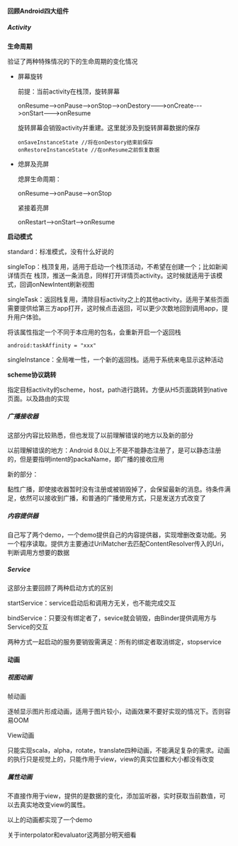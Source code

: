 #### 回顾Android四大组件

##### Activity

**生命周期**

验证了两种特殊情况的下的生命周期的变化情况

* 屏幕旋转

  前提：当前activity在栈顶，旋转屏幕

  onResume-->onPause-->onStop-->onDestory--->onCreate--->onStart--->onResume

  旋转屏幕会销毁activity并重建。这里就涉及到旋转屏幕数据的保存

  ```
  onSaveInstanceState //将在onDestory结束前保存
  onRestoreInstanceState //在onResume之前恢复数据
  ```

* 熄屏及亮屏

  熄屏生命周期：

  onResume-->onPause-->onStop

  紧接着亮屏

  onRestart-->onStart-->onResume

**启动模式**

standard：标准模式，没有什么好说的

singleTop：栈顶复用，适用于启动一个栈顶活动，不希望在创建一个；比如新闻详情页在     栈顶，推送一条消息，同样打开详情页activity。这时候就适用于该模式，回调onNewIntent刷新视图

singleTask：返回栈复用，清除目标activity之上的其他activity。适用于某些页面需要提供给第三方app打开，这时候点击返回，可以更少次数地回到调用app，提升用户体验。

将该属性指定一个不同于本应用的包名，会重新开启一个返回栈

```xml
android:taskAffinity = "xxx"
```

singleInstance：全局唯一性，一个新的返回栈。适用于系统来电显示这种活动



**scheme协议跳转**

指定目标activity的scheme，host，path进行跳转。方便从H5页面跳转到native页面。以及路由的实现



##### 广播接收器

这部分内容比较熟悉，但也发现了以前理解错误的地方以及新的部分

以前理解错误的地方：Android 8.0以上不是不能静态注册了，是可以静态注册的，但是要指明intent的packaName，即广播的接收应用

新的部分：

黏性广播，即使接收器暂时没有注册或被销毁掉了，会保留最新的消息。待条件满足，依然可以接收到广播，和普通的广播使用方式，只是发送方式改变了

##### 内容提供器

自己写了两个demo，一个demo提供自己的内容提供器，实现增删改查功能。另一个程序读取。提供方主要通过UriMatcher去匹配ContentResolver传入的Uri，判断调用方想要的数据

##### Service

这部分主要回顾了两种启动方式的区别

startService：service启动后和调用方无关，也不能完成交互

bindService：只要没有绑定者了，sevice就会销毁，由Binder提供调用方与Service的交互

两种方式一起启动的服务要销毁需满足：所有的绑定者取消绑定，stopservice



#### 动画

##### 视图动画

帧动画

逐帧显示图片形成动画，适用于图片较小，动画效果不要好实现的情况下。否则容易OOM

View动画

只能实现scala，alpha，rotate，translate四种动画，不能满足复杂的需求。动画的执行只是视觉上的，只能作用于view，view的真实位置和大小都没有改变

##### 属性动画

不直接作用于view，提供的是数据的变化，添加监听器，实时获取当前数值，可以去真实地改变view的属性。

以上的动画都实现了一个demo

关于interpolator和evaluator这两部分明天细看